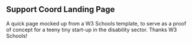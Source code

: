## Support Coord Landing Page

A quick page mocked up from a W3 Schools template, to serve as a proof of concept for a teeny tiny start-up in the disability sector. Thanks W3 Schools!
